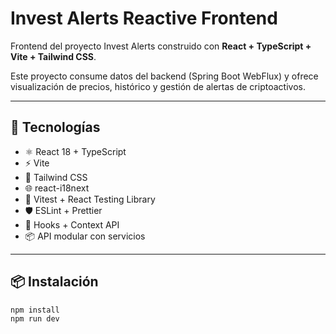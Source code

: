 # Invest Alerts Reactive Frontend

Frontend del proyecto Invest Alerts construido con **React + TypeScript + Vite + Tailwind CSS**.

Este proyecto consume datos del backend (Spring Boot WebFlux) y ofrece visualización de precios, histórico y gestión de alertas de criptoactivos.

---

## 🚀 Tecnologías

- ⚛️ React 18 + TypeScript
- ⚡ Vite
- 🎨 Tailwind CSS
- 🌐 react-i18next
- 🧪 Vitest + React Testing Library
- 🛡️ ESLint + Prettier
- 🔁 Hooks + Context API
- 📦 API modular con servicios

---

## 📦 Instalación

```bash
npm install
npm run dev
